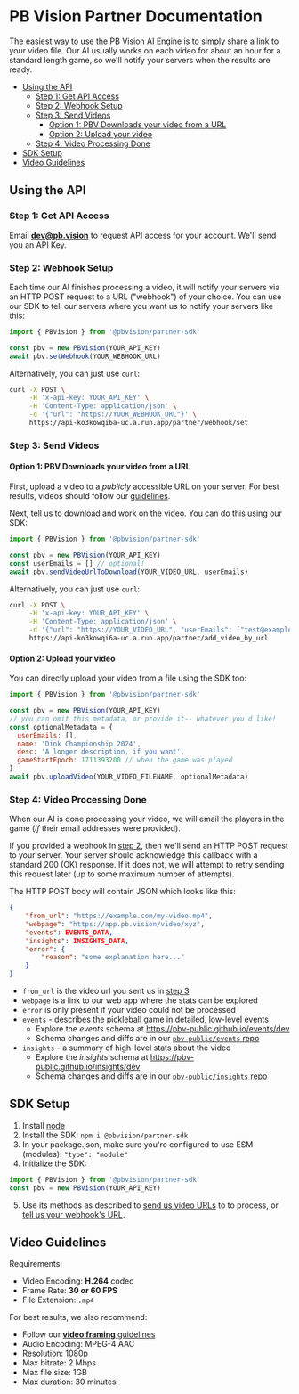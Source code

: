 # PB Vision Partner Documentation <!-- omit in toc -->

The easiest way to use the PB Vision AI Engine is to simply share a link to
your video file. Our AI usually works on each video for about an hour for a
standard length game, so we'll notify your servers when the results are ready.

- [Using the API](#using-the-api)
  - [Step 1: Get API Access](#step-1-get-api-access)
  - [Step 2: Webhook Setup](#step-2-webhook-setup)
  - [Step 3: Send Videos](#step-3-send-videos)
    - [Option 1: PBV Downloads your video from a URL](#option-1-pbv-downloads-your-video-from-a-url)
    - [Option 2: Upload your video](#option-2-upload-your-video)
  - [Step 4: Video Processing Done](#step-4-video-processing-done)
- [SDK Setup](#sdk-setup)
- [Video Guidelines](#video-guidelines)

## Using the API

### Step 1: Get API Access

Email **[dev@pb.vision](mailto:dev@pb.vision)** to request API access for your
account. We'll send you an API Key.

### Step 2: Webhook Setup

Each time our AI finishes processing a video, it will notify your servers via
an HTTP POST request to a URL ("webhook") of your choice. You can use our SDK
to tell our servers where you want us to notify your servers like this:

```javascript
import { PBVision } from '@pbvision/partner-sdk'

const pbv = new PBVision(YOUR_API_KEY)
await pbv.setWebhook(YOUR_WEBHOOK_URL)
```

Alternatively, you can just use `curl`:

```bash
curl -X POST \
     -H 'x-api-key: YOUR_API_KEY' \
     -H 'Content-Type: application/json' \
     -d '{"url": "https://YOUR_WEBHOOK_URL"}' \
     https://api-ko3kowqi6a-uc.a.run.app/partner/webhook/set
```

### Step 3: Send Videos

#### Option 1: PBV Downloads your video from a URL

First, upload a video to a _publicly_ accessible URL on your server. For best
results, videos should follow our [guidelines](#video-guidelines).

Next, tell us to download and work on the video. You can do this using our SDK:

```javascript
import { PBVision } from '@pbvision/partner-sdk'

const pbv = new PBVision(YOUR_API_KEY)
const userEmails = [] // optional!
await pbv.sendVideoUrlToDownload(YOUR_VIDEO_URL, userEmails)
```

Alternatively, you can just use `curl`:

```bash
curl -X POST \
     -H 'x-api-key: YOUR_API_KEY' \
     -H 'Content-Type: application/json' \
     -d '{"url": "https://YOUR_VIDEO_URL", "userEmails": ["test@example.com"]}' \
     https://api-ko3kowqi6a-uc.a.run.app/partner/add_video_by_url
```

#### Option 2: Upload your video

You can directly upload your video from a file using the SDK too:

```javascript
import { PBVision } from '@pbvision/partner-sdk'

const pbv = new PBVision(YOUR_API_KEY)
// you can omit this metadata, or provide it-- whatever you'd like!
const optionalMetadata = {
  userEmails: [],
  name: 'Dink Championship 2024',
  desc: 'A longer description, if you want',
  gameStartEpoch: 1711393200 // when the game was played
}
await pbv.uploadVideo(YOUR_VIDEO_FILENAME, optionalMetadata)
```

### Step 4: Video Processing Done

When our AI is done processing your video, we will email the players in the
game (_if_ their email addresses were provided).

If you provided a webhook in [step 2](#step-2-webhook-setup), then we'll send
an HTTP POST request to your server. Your server should acknowledge this
callback with a standard 200 (OK) response. If it does not, we will attempt to
retry sending this request later (up to some maximum number of attempts).

The HTTP POST body will contain JSON which looks like this:

```json
{
    "from_url": "https://example.com/my-video.mp4",
    "webpage": "https://app.pb.vision/video/xyz",
    "events": EVENTS_DATA,
    "insights": INSIGHTS_DATA,
    "error": {
        "reason": "some explanation here..."
    }
}
```

- `from_url` is the video url you sent us in [step 3](#step-3-send-videos)
- `webpage` is a link to our web app where the stats can be explored
- `error` is only present if your video could not be processed
- `events` - describes the pickleball game in detailed, low-level events
  - Explore the _events_ schema at <https://pbv-public.github.io/events/dev>
  - Schema changes and diffs are in our [`pbv-public/events` repo](https://github.com/pbv-public/events/blob/dev/CHANGELOG.md)
- `insights` - a summary of high-level stats about the video
  - Explore the _insights_ schema at <https://pbv-public.github.io/insights/dev>
  - Schema changes and diffs are in our [`pbv-public/insights` repo](https://github.com/pbv-public/insights/blob/dev/CHANGELOG.md)

## SDK Setup

1. Install [node](https://nodejs.org/en/download)
2. Install the SDK: `npm i @pbvision/partner-sdk`
3. In your package.json, make sure you're configured to use ESM (modules): `"type": "module"`
4. Initialize the SDK:

```javascript
import { PBVision } from '@pbvision/partner-sdk'
const pbv = new PBVision(YOUR_API_KEY)
```

5. Use its methods as described to [send us video URLs](#step-3-send-videos) to
   to process, or [tell us your webhook's URL](#step-2-webhook-setup).

## Video Guidelines

Requirements:

- Video Encoding: **H.264** codec
- Frame Rate: **30 or 60 FPS**
- File Extension: `.mp4`

For best results, we also recommend:

- Follow our [**video framing** guidelines](https://www.pb.vision/video-tips)
- Audio Encoding: MPEG-4 AAC
- Resolution: 1080p
- Max bitrate: 2 Mbps
- Max file size: 1GB
- Max duration: 30 minutes
